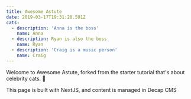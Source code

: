 ```yaml
---
title: Awesome Astute
date: 2019-03-17T19:31:20.591Z
cats:
  - description: 'Anna is the boss'
    name: Anna
  - description: Ryan is also the boss
    name: Ryan
  - description: 'Craig is a music person'
    name: Craig
---
```

Welcome to Awesome Astute, forked from the starter tutorial that's about celebrity cats. 🤮

This page is built with NextJS, and content is managed in Decap CMS